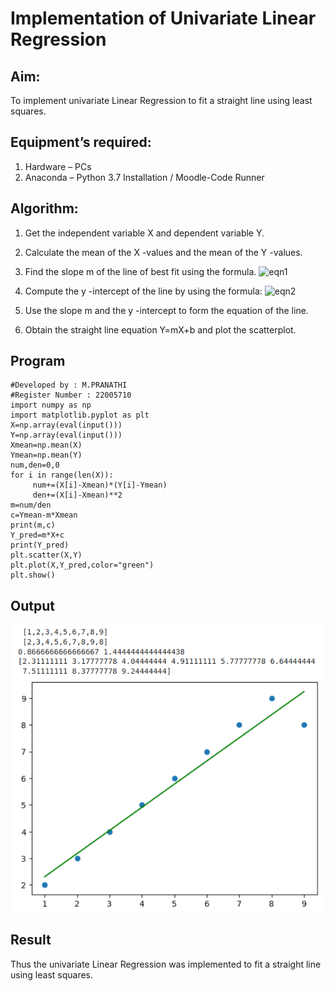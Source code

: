 # Implementation of Univariate Linear Regression

## Aim:
To implement univariate Linear Regression to fit a straight line using least squares.

## Equipment’s required:
1.	Hardware – PCs
2.	Anaconda – Python 3.7 Installation / Moodle-Code Runner

## Algorithm:

1.	Get the independent variable X and dependent variable Y.

2.	Calculate the mean of the X -values and the mean of the Y -values.

3.	Find the slope m of the line of best fit using the formula.
 ![eqn1](./eq1.jpg)
 
4.	Compute the y -intercept of the line by using the formula:
![eqn2](./eq2.jpg)  

5.	Use the slope m and the y -intercept to form the equation of the line.

6.	Obtain the straight line equation Y=mX+b and plot the scatterplot.

## Program

```
#Developed by : M.PRANATHI
#Register Number : 22005710
import numpy as np
import matplotlib.pyplot as plt
X=np.array(eval(input()))
Y=np.array(eval(input()))
Xmean=np.mean(X)
Ymean=np.mean(Y)
num,den=0,0
for i in range(len(X)):
     num+=(X[i]-Xmean)*(Y[i]-Ymean)
     den+=(X[i]-Xmean)**2
m=num/den
c=Ymean-m*Xmean
print(m,c)
Y_pred=m*X+c
print(Y_pred)
plt.scatter(X,Y)
plt.plot(X,Y_pred,color="green")
plt.show()
```

## Output
!['OUTPUT'](/UNIVARIENT.png)

## Result
Thus the univariate Linear Regression was implemented to fit a straight line using least squares.
